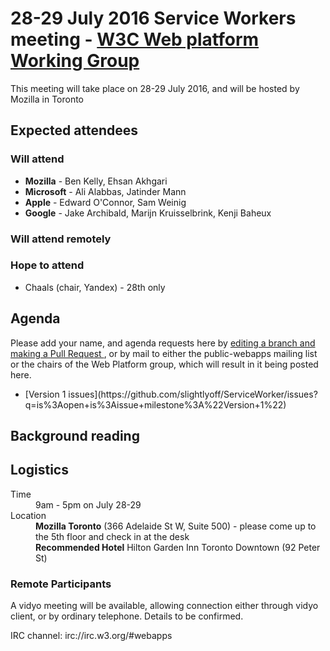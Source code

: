 <html>
 <head>
  <meta charset="utf-8">
  <title>28-29 July 2016 Service Workers meeting - W3C Web platform Working Group</title>
 </head>
 <body>
<h1>28-29 July 2016 Service Workers meeting - <a href="https://www.w3.org/WebPlatform/WG/">W3C Web platform Working Group</a></h1>

<p>This meeting will take place on 28-29 July 2016, and will be hosted by Mozilla in Toronto</p>

<h2>Expected attendees</h2>

<h3>Will attend</h3>

  <ul>
    <li><strong>Mozilla</strong> - Ben Kelly, Ehsan Akhgari</li>
    <li><strong>Microsoft</strong> - Ali Alabbas, Jatinder Mann</li>
    <li><strong>Apple</strong> - Edward O'Connor, Sam Weinig</li>
    <li><strong>Google</strong> - Jake Archibald, Marijn Kruisselbrink, Kenji Baheux</li>
  </ul>

<h3>Will attend remotely</h3>
  <ul>
  </ul>

<h3>Hope to attend</h3>
  <ul>
    <li>Chaals (chair, Yandex) - 28th only</li>
  </ul>

<h2>Agenda</h2>

  <p>Please add your name, and agenda requests here by
    <a href="https://github.com/w3c/WebPlatformWG/blob/gh-pages/meetings/28-29.md">
    editing a branch and making a Pull Request
    </a>,
    or by mail to either the public-webapps mailing list or the chairs of the
    Web Platform group, which will result in it being posted here.</p>

  <ul>
    <li>[Version 1 issues](https://github.com/slightlyoff/ServiceWorker/issues?q=is%3Aopen+is%3Aissue+milestone%3A%22Version+1%22)</li>
  </ul>

<h2>Background reading</h2>

<ul>
</ul>


<h2>Logistics</h2>

<dl>
  <dt>Time</dt>
  <dd>9am - 5pm on July 28-29</dd>
  <dt>Location</dt>
  <dd><strong>Mozilla Toronto</strong> (366 Adelaide St W, Suite 500) - please come up to the 5th floor and check in at the desk</dd>
  <dd><strong>Recommended Hotel</strong> Hilton Garden Inn Toronto Downtown (92 Peter St)
</dl>

  <h3>Remote Participants</h3>

<p>A vidyo meeting will be available, allowing connection either through vidyo client, or by ordinary telephone. Details to be confirmed.</p>

<p>IRC channel: irc://irc.w3.org/#webapps</p>

</body>
</html>
